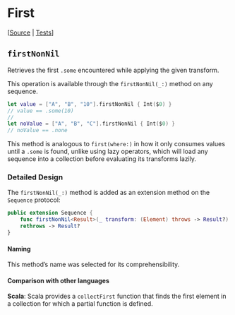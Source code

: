 # First

[[Source](https://github.com/apple/swift-algorithms/blob/main/Sources/Algorithms/First.swift) | 
 [Tests](https://github.com/apple/swift-algorithms/blob/main/Tests/SwiftAlgorithmsTests/FirstTests.swift)]
 
 ## `firstNonNil`

Retrieves the first `.some` encountered while applying the given transform.

This operation is available through the `firstNonNil(_:)` method on any sequence.

```swift
let value = ["A", "B", "10"].firstNonNil { Int($0) }
// value == .some(10)
// 
let noValue = ["A", "B", "C"].firstNonNil { Int($0) }
// noValue == .none
```


This method is analogous to `first(where:)` in how it only consumes values until
a `.some` is found, unlike using lazy operators, which will load any sequence into a collection
before evaluating its transforms lazily.

### Detailed Design

The `firstNonNil(_:)` method is added as an extension method on the `Sequence`
protocol:

```swift
public extension Sequence {
    func firstNonNil<Result>(_ transform: (Element) throws -> Result?)
    rethrows -> Result? 
}

```

#### Naming

This method’s name was selected for its comprehensibility. 

#### Comparison with other languages

**Scala**: Scala provides a `collectFirst` function that finds the first element
in a collection for which a partial function is defined.

